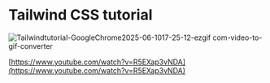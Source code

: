 # Tailwind CSS tutorial

![Tailwindtutorial-GoogleChrome2025-06-1017-25-12-ezgif com-video-to-gif-converter](https://github.com/user-attachments/assets/f59cf820-63f0-44f1-ab13-5546650b51cd)

[https://www.youtube.com/watch?v=R5EXap3vNDA](https://www.youtube.com/watch?v=R5EXap3vNDA)
